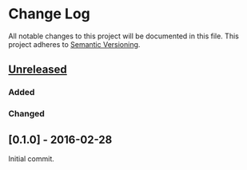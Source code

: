 # Change Log
All notable changes to this project will be documented in this file.
This project adheres to [Semantic Versioning](http://semver.org/).


## [Unreleased]

### Added

### Changed


## [0.1.0] - 2016-02-28

Initial commit.

[Unreleased]: https://github.com/taiyaeix/zalgo.rs/compare/v0.1.0...HEAD
